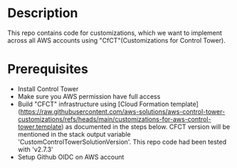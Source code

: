 # Description

This repo contains code for customizations, which we want to implement across all AWS accounts using  "CfCT"(Customizations for Control Tower).

# Prerequisites

- Install Control Tower
- Make sure you AWS permission have full access
- Build "CFCT" infrastructure using [Cloud Formation template] (https://raw.githubusercontent.com/aws-solutions/aws-control-tower-customizations/refs/heads/main/customizations-for-aws-control-tower.template) as documented in the steps below. CFCT version will be mentioned in the stack output variable 'CustomControlTowerSolutionVersion'. This repo code had been tested with 'v2.7.3'
- Setup Github OIDC on AWS account